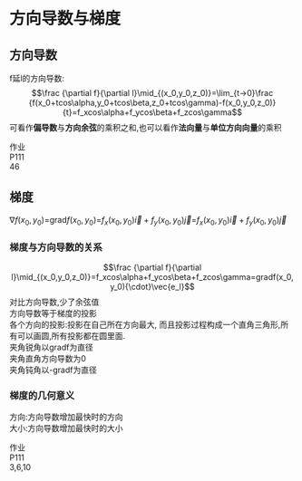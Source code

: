# 方向导数与梯度  
## 方向导数  
f延l的方向导数:  
$$\frac {\partial f}{\partial l}\mid_{(x_0,y_0,z_0)}=\lim_{t→0}\frac {f(x_0+tcos\alpha,y_0+tcos\beta,z_0+tcos\gamma)-f(x_0,y_0,z_0)}{t}=f_xcos\alpha+f_ycos\beta+f_zcos\gamma$$
可看作**偏导数**与**方向余弦**的乘积之和,也可以看作**法向量**与**单位方向向量**的乘积

作业   
P111  
46  




## 梯度  

$\nabla f(x_0,y_0)$=grad$f(x_0,y_0)$=$f_x(x_0,y_0)\vec{i}+f_y(x_0,y_0)\vec{j}$=$f_x(x_0,y_0)\vec{i}+f_y(x_0,y_0)\vec{j}$
### 梯度与方向导数的关系  

$$\frac {\partial f}{\partial l}\mid_{(x_0,y_0,z_0)}=f_xcos\alpha+f_ycos\beta+f_zcos\gamma=gradf(x_0,y_0){\cdot}\vec{e_l}$$
对比方向导数,少了余弦值  
方向导数等于梯度的投影  
各个方向的投影:投影在自己所在方向最大, 而且投影过程构成一个直角三角形,所有可以画圆,所有投影都在圆里面.  
夹角锐角以gradf为直径  
夹角直角方向导数为0  
夹角钝角以-gradf为直径  
### 梯度的几何意义  
方向:方向导数增加最快时的方向  
大小:方向导数增加最快时的大小  

作业  
P111  
3,6,10
